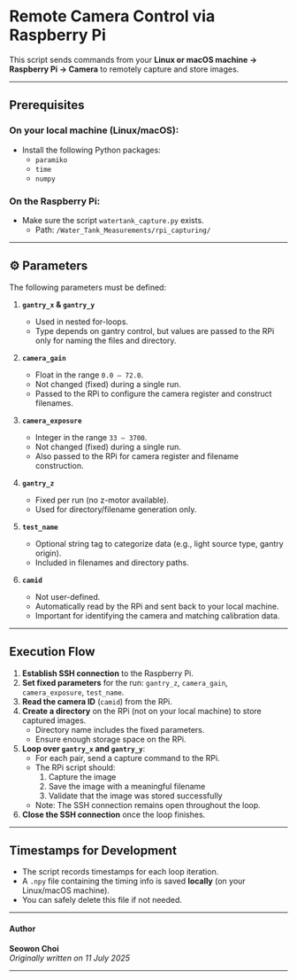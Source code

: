 #  Remote Camera Control via Raspberry Pi

This script sends commands from your **Linux or macOS machine → Raspberry Pi → Camera** to remotely capture and store images.

---

##  Prerequisites

### On your **local machine (Linux/macOS)**:
- Install the following Python packages:
  - `paramiko`
  - `time`
  - `numpy`

### On the **Raspberry Pi**:
- Make sure the script `watertank_capture.py` exists.
  - Path: `/Water_Tank_Measurements/rpi_capturing/`

---

## ⚙️ Parameters

The following parameters must be defined:

1. **`gantry_x` & `gantry_y`**  
   - Used in nested for-loops.
   - Type depends on gantry control, but values are passed to the RPi only for naming the files and directory.

2. **`camera_gain`**  
   - Float in the range `0.0 – 72.0`.  
   - Not changed (fixed) during a single run.
   - Passed to the RPi to configure the camera register and construct filenames.

3. **`camera_exposure`**  
   - Integer in the range `33 – 3700`. 
   - Not changed (fixed) during a single run. 
   - Also passed to the RPi for camera register and filename construction.

4. **`gantry_z`**  
   - Fixed per run (no z-motor available).  
   - Used for directory/filename generation only.

5. **`test_name`**  
   - Optional string tag to categorize data (e.g., light source type, gantry origin).  
   - Included in filenames and directory paths.

6. **`camid`**  
   - Not user-defined.  
   - Automatically read by the RPi and sent back to your local machine.  
   - Important for identifying the camera and matching calibration data.

---

## Execution Flow

1. **Establish SSH connection** to the Raspberry Pi.
2. **Set fixed parameters** for the run: `gantry_z`, `camera_gain`, `camera_exposure`, `test_name`.
3. **Read the camera ID** (`camid`) from the RPi.
4. **Create a directory** on the RPi (not on your local machine) to store captured images.
   - Directory name includes the fixed parameters.
   - Ensure enough storage space on the RPi.
5. **Loop over `gantry_x` and `gantry_y`**:
   - For each pair, send a capture command to the RPi.
   - The RPi script should:
     1. Capture the image
     2. Save the image with a meaningful filename
     3. Validate that the image was stored successfully
   - Note: The SSH connection remains open throughout the loop.
6. **Close the SSH connection** once the loop finishes.

---

## Timestamps for Development

- The script records timestamps for each loop iteration.
- A `.npy` file containing the timing info is saved **locally** (on your Linux/macOS machine).
- You can safely delete this file if not needed.

---

#### Author  
**Seowon Choi**  
*Originally written on 11 July 2025*

---